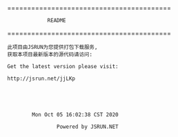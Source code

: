 =========================================

                 README

=========================================


    此项目由JSRUN为您提供打包下载服务, 
    获取本项目最新版本的源代码请访问:

    Get the latest version please visit:

    http://jsrun.net/jjLKp





            Mon Oct 05 16:02:38 CST 2020

                    Powered by JSRUN.NET    
